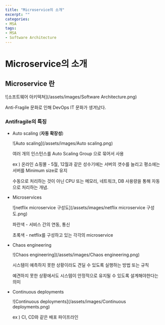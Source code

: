 ```yaml
---
title: "Microservice의 소개"
excerpt: ""
categories:
- MSA
tags:
- MSA
- Software Architecture
---
```


# Microservice의 소개

## Microservice 란

 ![소프트웨어 아키텍쳐](/assets/images/Software Architecture.png)

Anti-Fragile 문화로 인해 DevOps IT 문화가 생겨났다.



### Antifragile의 특징

- Auto scaling (**자동 확장성**)

  ![Auto scaling](/assets/images/Auto scaling.png)

  여러 개의 인스턴스를 Auto Scaling Group 으로 묶어서 사용

  ex ) 온라인 쇼핑몰 - 5월, 12월과 같은 성수기에는 서버의 갯수를 늘리고 평소에는 서버를 Minimum size로 유지

  수동으로 처리하는 것이 아닌 CPU 또는 메모리, 네트워크, DB 사용량을 통해 자동으로 처리하는 개념.

- Microservices

  ![netflix microservice 구성도](/assets/images/netflix microservice 구성도.png)

  파란색 - 서비스 간의 연동, 통신

  초록색 - netflix를 구성하고 있는 각각의 microservice

- Chaos engineering

  ![Chaos engineering](/assets/images/Chaos engineering.png)

  시스템이  예측하지 못한 상황이라도 견딜 수 있도록 실행하는 방법 또는 규칙

  예견하지 못한 상황에서도 시스템이 안정적으로 유지될 수 있도록 설계해야한다는 의미

- Continuous deployments

  ![Continuous deployments](/assets/images/Continuous deployments.png)

  ex ) CI, CD와 같은 배포 파이프라인

